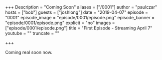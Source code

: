 +++
Description = "Coming Soon"
aliases = ["/0001"]
author = "paulczar"
hosts = ["bob"]
guests = ["joshlong"]
date = "2019-04-07"
episode = "0001"
episode_image = "episode/0001/episode.png"
episode_banner = "episode/0001/episode.png"
explicit = "no"
images = ["episode/0001/episode.png"]
title = "First Episode - Streaming April 7"
youtube = ""
truncate = ""

+++

Coming real soon now.
